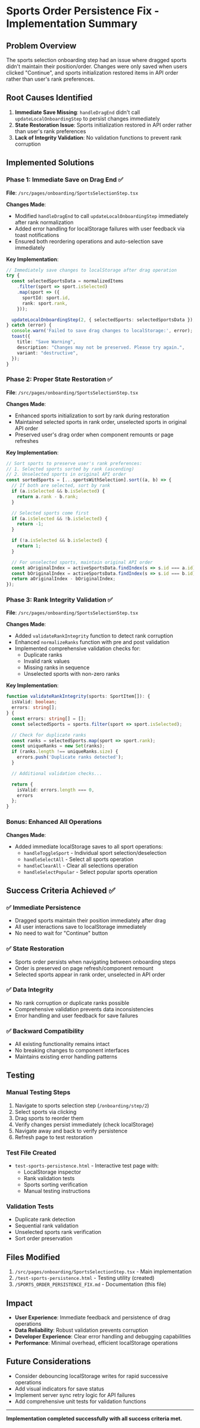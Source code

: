 # Sports Order Persistence Fix - Implementation Summary

## Problem Overview
The sports selection onboarding step had an issue where dragged sports didn't maintain their position/order. Changes were only saved when users clicked "Continue", and sports initialization restored items in API order rather than user's rank preferences.

## Root Causes Identified
1. **Immediate Save Missing**: `handleDragEnd` didn't call `updateLocalOnboardingStep` to persist changes immediately
2. **State Restoration Issue**: Sports initialization restored in API order rather than user's rank preferences
3. **Lack of Integrity Validation**: No validation functions to prevent rank corruption

## Implemented Solutions

### Phase 1: Immediate Save on Drag End ✅
**File**: `/src/pages/onboarding/SportsSelectionStep.tsx`

**Changes Made**:
- Modified `handleDragEnd` to call `updateLocalOnboardingStep` immediately after rank normalization
- Added error handling for localStorage failures with user feedback via toast notifications
- Ensured both reordering operations and auto-selection save immediately

**Key Implementation**:
```typescript
// Immediately save changes to localStorage after drag operation
try {
  const selectedSportsData = normalizedItems
    .filter(sport => sport.isSelected)
    .map(sport => ({
      sportId: sport.id,
      rank: sport.rank,
    }));

  updateLocalOnboardingStep(2, { selectedSports: selectedSportsData });
} catch (error) {
  console.warn('Failed to save drag changes to localStorage:', error);
  toast({
    title: "Save Warning",
    description: "Changes may not be preserved. Please try again.",
    variant: "destructive",
  });
}
```

### Phase 2: Proper State Restoration ✅
**File**: `/src/pages/onboarding/SportsSelectionStep.tsx`

**Changes Made**:
- Enhanced sports initialization to sort by rank during restoration
- Maintained selected sports in rank order, unselected sports in original API order
- Preserved user's drag order when component remounts or page refreshes

**Key Implementation**:
```typescript
// Sort sports to preserve user's rank preferences:
// 1. Selected sports sorted by rank (ascending)
// 2. Unselected sports in original API order
const sortedSports = [...sportsWithSelection].sort((a, b) => {
  // If both are selected, sort by rank
  if (a.isSelected && b.isSelected) {
    return a.rank - b.rank;
  }

  // Selected sports come first
  if (a.isSelected && !b.isSelected) {
    return -1;
  }

  if (!a.isSelected && b.isSelected) {
    return 1;
  }

  // For unselected sports, maintain original API order
  const aOriginalIndex = activeSportsData.findIndex(s => s.id === a.id);
  const bOriginalIndex = activeSportsData.findIndex(s => s.id === b.id);
  return aOriginalIndex - bOriginalIndex;
});
```

### Phase 3: Rank Integrity Validation ✅
**File**: `/src/pages/onboarding/SportsSelectionStep.tsx`

**Changes Made**:
- Added `validateRankIntegrity` function to detect rank corruption
- Enhanced `normalizeRanks` function with pre and post validation
- Implemented comprehensive validation checks for:
  - Duplicate ranks
  - Invalid rank values
  - Missing ranks in sequence
  - Unselected sports with non-zero ranks

**Key Implementation**:
```typescript
function validateRankIntegrity(sports: SportItem[]): {
  isValid: boolean;
  errors: string[];
} {
  const errors: string[] = [];
  const selectedSports = sports.filter(sport => sport.isSelected);

  // Check for duplicate ranks
  const ranks = selectedSports.map(sport => sport.rank);
  const uniqueRanks = new Set(ranks);
  if (ranks.length !== uniqueRanks.size) {
    errors.push('Duplicate ranks detected');
  }

  // Additional validation checks...

  return {
    isValid: errors.length === 0,
    errors
  };
}
```

### Bonus: Enhanced All Operations
**Changes Made**:
- Added immediate localStorage saves to all sport operations:
  - `handleToggleSport` - Individual sport selection/deselection
  - `handleSelectAll` - Select all sports operation
  - `handleClearAll` - Clear all selections operation
  - `handleSelectPopular` - Select popular sports operation

## Success Criteria Achieved ✅

### ✅ Immediate Persistence
- Dragged sports maintain their position immediately after drag
- All user interactions save to localStorage immediately
- No need to wait for "Continue" button

### ✅ State Restoration
- Sports order persists when navigating between onboarding steps
- Order is preserved on page refresh/component remount
- Selected sports appear in rank order, unselected in API order

### ✅ Data Integrity
- No rank corruption or duplicate ranks possible
- Comprehensive validation prevents data inconsistencies
- Error handling and user feedback for save failures

### ✅ Backward Compatibility
- All existing functionality remains intact
- No breaking changes to component interfaces
- Maintains existing error handling patterns

## Testing

### Manual Testing Steps
1. Navigate to sports selection step (`/onboarding/step/2`)
2. Select sports via clicking
3. Drag sports to reorder them
4. Verify changes persist immediately (check localStorage)
5. Navigate away and back to verify persistence
6. Refresh page to test restoration

### Test File Created
- `test-sports-persistence.html` - Interactive test page with:
  - LocalStorage inspector
  - Rank validation tests
  - Sports sorting verification
  - Manual testing instructions

### Validation Tests
- Duplicate rank detection
- Sequential rank validation
- Unselected sports rank verification
- Sort order preservation

## Files Modified
1. `/src/pages/onboarding/SportsSelectionStep.tsx` - Main implementation
2. `/test-sports-persistence.html` - Testing utility (created)
3. `/SPORTS_ORDER_PERSISTENCE_FIX.md` - Documentation (this file)

## Impact
- **User Experience**: Immediate feedback and persistence of drag operations
- **Data Reliability**: Robust validation prevents corruption
- **Developer Experience**: Clear error handling and debugging capabilities
- **Performance**: Minimal overhead, efficient localStorage operations

## Future Considerations
- Consider debouncing localStorage writes for rapid successive operations
- Add visual indicators for save status
- Implement server sync retry logic for API failures
- Add comprehensive unit tests for validation functions

---

**Implementation completed successfully with all success criteria met.**
